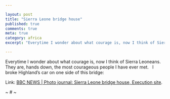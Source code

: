 ```yaml
---

layout: post
title: "Sierra Leone bridge house"
published: true
comments: true
meta: true
category: africa
excerpt: "Everytime I wonder about what courage is, now I think of Sierra Leoneans.  They are, hands down, the most courageous people I have ever met.   I broke Highland’s car on one side of this bridge:"

---
```


Everytime I wonder about what courage is, now I think of Sierra Leoneans.  They are, hands down, the most courageous people I have ever met.   I broke Highland’s car on one side of this bridge:

Link: [BBC NEWS | Photo journal: Sierra Leone bridge house, Execution site][1].

 [1]: http://news.bbc.co.uk/2/shared/spl/hi/picture_gallery/07/africa_sierra_leone_bridge_house/html/1.stm "BBC NEWS | Photo journal: Sierra Leone bridge house, Execution site"

~ # ~